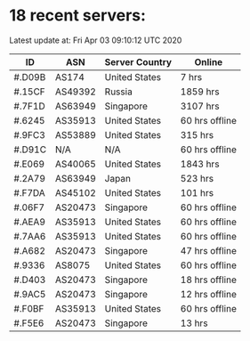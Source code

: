 # 18 recent servers:

Latest update at: Fri Apr 03 09:10:12 UTC 2020

| ID | ASN | Server Country | Online |
| -- | --- | -------------- | ------ |
| #.D09B | AS174 | United States | 7 hrs |
| #.15CF | AS49392 | Russia | 1859 hrs |
| #.7F1D | AS63949 | Singapore | 3107 hrs |
| #.6245 | AS35913 | United States | 60 hrs offline |
| #.9FC3 | AS53889 | United States | 315 hrs |
| #.D91C | N/A | N/A | 60 hrs offline |
| #.E069 | AS40065 | United States | 1843 hrs |
| #.2A79 | AS63949 | Japan | 523 hrs |
| #.F7DA | AS45102 | United States | 101 hrs |
| #.06F7 | AS20473 | Singapore | 60 hrs offline |
| #.AEA9 | AS35913 | United States | 60 hrs offline |
| #.7AA6 | AS35913 | United States | 60 hrs offline |
| #.A682 | AS20473 | Singapore | 47 hrs offline |
| #.9336 | AS8075 | United States | 60 hrs offline |
| #.D403 | AS20473 | Singapore | 18 hrs offline |
| #.9AC5 | AS20473 | Singapore | 12 hrs offline |
| #.F0BF | AS35913 | United States | 60 hrs offline |
| #.F5E6 | AS20473 | Singapore | 13 hrs |

